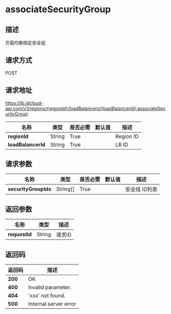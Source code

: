 # associateSecurityGroup


## 描述
负载均衡绑定安全组

## 请求方式
POST

## 请求地址
https://lb.jdcloud-api.com/v1/regions/{regionId}/loadBalancers/{loadBalancerId}:associateSecurityGroup

|名称|类型|是否必需|默认值|描述|
|---|---|---|---|---|
|**regionId**|String|True| |Region ID|
|**loadBalancerId**|String|True| |LB ID|

## 请求参数
|名称|类型|是否必需|默认值|描述|
|---|---|---|---|---|
|**securityGroupIds**|String[]|True| |安全组 ID列表|


## 返回参数
|名称|类型|描述|
|---|---|---|
|**requestId**|String|请求ID|


## 返回码
|返回码|描述|
|---|---|
|**200**|OK|
|**400**|Invalid parameter.|
|**404**|'xxx' not found.|
|**500**|Internal server error|

